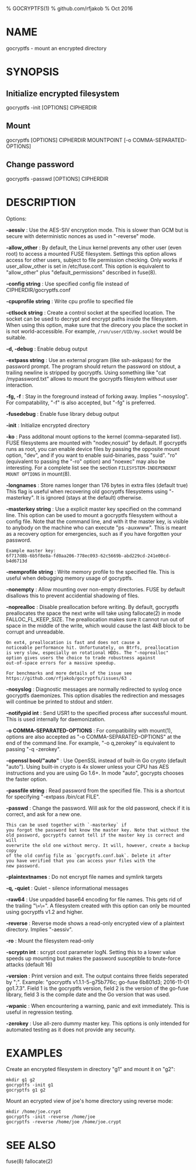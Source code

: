 % GOCRYPTFS(1)
% github.com/rfjakob
% Oct 2016

NAME
====

gocryptfs - mount an encrypted directory

SYNOPSIS
========

Initialize encrypted filesystem
-------------------------------

gocryptfs -init [OPTIONS] CIPHERDIR

Mount
-----

gocryptfs [OPTIONS] CIPHERDIR MOUNTPOINT [-o COMMA-SEPARATED-OPTIONS]

Change password
---------------

gocryptfs -passwd [OPTIONS] CIPHERDIR

DESCRIPTION
===========

Options:

**-aessiv**
:	Use the AES-SIV encryption mode. This is slower than GCM but is
	secure with deterministic nonces as used in "-reverse" mode.

**-allow_other**
:	By default, the Linux kernel prevents any other user (even root) to
	access a mounted FUSE filesystem. Settings this option allows access for
	other users, subject to file permission checking. Only works if
	user_allow_other is set in /etc/fuse.conf. This option is equivalent to
	"allow_other" plus "default_permissions" described in fuse(8).

**-config string**
:	Use specified config file instead of CIPHERDIR/gocryptfs.conf

**-cpuprofile string**
:	Write cpu profile to specified file

**-ctlsock string**
:	Create a control socket at the specified location. The socket can be
	used to decrypt and encrypt paths inside the filesystem. When using
	this option, make sure that the direcory you place the socket in is
	not world-accessible. For example, `/run/user/UID/my.socket` would 
	be suitable.

**-d, -debug**
:	Enable debug output

**-extpass string**
:	Use an external program (like ssh-askpass) for the password prompt.
	The program should return the password on stdout, a trailing newline is
	stripped by gocryptfs. Using something like "cat /mypassword.txt" allows
	to mount the gocryptfs filesytem without user interaction.

**-fg, -f**
:	Stay in the foreground instead of forking away. Implies "-nosyslog".
	For compatability, "-f" is also accepted, but "-fg" is preferred.

**-fusedebug**
:	Enable fuse library debug output

**-init**
:	Initialize encrypted directory

**-ko**
:	Pass additonal mount options to the kernel (comma-separated list).
	FUSE filesystems are mounted with "nodev,nosuid" by default. If gocryptfs
	runs as root, you can enable device files by passing the opposite mount option,
	"dev", and if you want to enable suid-binaries, pass "suid".
	"ro" (equivalent to passing the "-ro" option) and "noexec" may also be
	interesting. For a complete list see the section
	`FILESYSTEM-INDEPENDENT MOUNT OPTIONS` in mount(8).

**-longnames**
:	Store names longer than 176 bytes in extra files (default true)
	This flag is useful when recovering old gocryptfs filesystems using
	"-masterkey". It is ignored (stays at the default) otherwise.

**-masterkey string**
:	Use a explicit master key specified on the command line. This
	option can be used to mount a gocryptfs filesystem without a config file.
	Note that the command line, and with it the master key, is visible to
	anybody on the machine who can execute "ps -auxwww".
	This is meant as a recovery option for emergencies, such as if you have
	forgotten your password.
	
	Example master key:  
	6f717d8b-6b5f8e8a-fd0aa206-778ec093-62c5669b-abd229cd-241e00cd-b4d6713d

**-memprofile string**
:	Write memory profile to the specified file. This is useful when debugging
	memory usage of gocryptfs.

**-nonempty**
:	Allow mounting over non-empty directories. FUSE by default disallows
	this to prevent accidential shadowing of files.

**-noprealloc**
:	Disable preallocation before writing. By default, gocryptfs
	preallocates the space the next write will take using fallocate(2)
	in mode FALLOC_FL_KEEP_SIZE. The preallocation makes sure it cannot
	run out of space in the middle of the write, which would cause the
	last 4kB block to be corrupt and unreadable.

	On ext4, preallocation is fast and does not cause a
	noticeable performance hit. Unfortunately, on Btrfs, preallocation
	is very slow, especially on rotational HDDs. The "-noprealloc"
	option gives users the choice to trade robustness against
	out-of-space errors for a massive speedup.
	
	For benchmarks and more details of the issue see
	https://github.com/rfjakob/gocryptfs/issues/63 .

**-nosyslog**
:	Diagnostic messages are normally redirected to syslog once gocryptfs
	daemonizes. This option disables the redirection and messages will
	continue be printed to stdout and stderr.

**-notifypid int**
:	Send USR1 to the specified process after successful mount. This is
	used internally for daemonization.

**-o COMMA-SEPARATED-OPTIONS**
:	For compatibility with mount(1), options are also accepted as
	"-o COMMA-SEPARATED-OPTIONS" at the end of the command line.
	For example, "-o q,zerokey" is equivalent to passing "-q -zerokey".

**-openssl bool/"auto"**
:	Use OpenSSL instead of built-in Go crypto (default "auto"). Using
	built-in crypto is 4x slower unless your CPU has AES instructions and
	you are using Go 1.6+. In mode "auto", gocrypts chooses the faster
	option.

**-passfile string**
:	Read password from the specified file. This is a shortcut for
	specifying "-extpass /bin/cat FILE".

**-passwd**
:	Change the password. Will ask for the old password, check if it is
	correct, and ask for a new one.
	
	This can be used together with `-masterkey` if
	you forgot the password but know the master key. Note that without the
	old password, gocryptfs cannot tell if the master key is correct and will
	overwrite the old one without mercy. It will, however, create a backup copy
	of the old config file as `gocryptfs.conf.bak`. Delete it after
	you have verified that you can access your files with the
	new password.

**-plaintextnames**
:	Do not encrypt file names and symlink targets

**-q, -quiet**
:	Quiet - silence informational messages

**-raw64**
:	Use unpadded base64 encoding for file names. This gets rid of the
	trailing "\\=\\=". A filesystem created with this option can only be
	mounted using gocryptfs v1.2 and higher.

**-reverse**
:	Reverse mode shows a read-only encrypted view of a plaintext
	directory. Implies "-aessiv".

**-ro**
:	Mount the filesystem read-only

**-scryptn int**
:	scrypt cost parameter logN. Setting this to a lower value speeds up
	mounting but makes the password susceptible to brute-force attacks
	(default 16)

**-version**
:	Print version and exit. The output contains three fields seperated by ";".
	Example: "gocryptfs v1.1.1-5-g75b776c; go-fuse 6b801d3; 2016-11-01 go1.7.3".
	Field 1 is the gocryptfs version, field 2 is the version of the go-fuse
	library, field 3 is the compile date and the Go version that was
	used.

**-wpanic**
:	When encountering a warning, panic and exit immediately. This is
	useful in regression testing.

**-zerokey**
:	Use all-zero dummy master key. This options is only intended for
	automated testing as it does not provide any security.

EXAMPLES
========

Create an encrypted filesystem in directory "g1" and mount it on "g2":

	mkdir g1 g2
	gocryptfs -init g1
	gocryptfs g1 g2

Mount an ecrypted view of joe's home directory using reverse mode:

	mkdir /home/joe.crypt
	gocryptfs -init -reverse /home/joe
	gocryptfs -reverse /home/joe /home/joe.crypt

SEE ALSO
========
fuse(8) fallocate(2)
